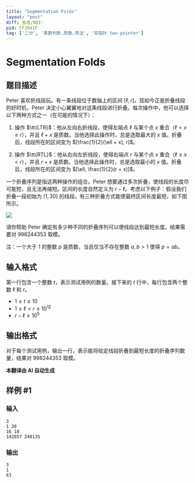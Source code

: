 ```yaml
---
title: "Segmentation Folds"
layout: "post"
diff: 省选/NOI-
pid: CF2041F
tag: ['二分', '素数判断,质数,筛法', '双指针 two-pointer']
---
```


# Segmentation Folds

## 题目描述

Peter 喜欢折线段玩。有一条线段位于数轴上的区间 $[\ell, r]$。现如今正是折叠线段的好时机，Peter 决定小心翼翼地对这条线段进行折叠。每次操作中，他可以选择以下两种方式之一（在可能的情况下）：

1. 操作 $\tt{LTR}$：他从左向右折线段，使得左端点 $\ell$ 与某个点 $x$ 重合（$\ell < x \le r$），并且 $\ell + x$ 是质数。当他选择此操作时，总是选取最大的 $x$ 值。折叠后，线段所在的区间变为 $[\frac{1}{2}(\ell + x), r]$。
   
2. 操作 $\tt{RTL}$：他从右向左折线段，使得右端点 $r$ 与某个点 $x$ 重合（$\ell \le x < r$），并且 $r + x$ 是质数。当他选择此操作时，总是选取最小的 $x$ 值。折叠后，线段所在的区间变为 $[\ell, \frac{1}{2}(r + x)]$。

一个折叠序列是指这两种操作的组合。Peter 想要通过多次折叠，使线段的长度尽可能短，且无法再缩短。区间的长度自然定义为 $r - \ell$。考虑以下例子：假设我们折叠一段初始为 $[1, 30]$ 的线段。有三种折叠方式能使最终区间长度最短，如下图所示。

![](https://cdn.luogu.com.cn/upload/vjudge_pic/CF2041F/be032bc113ac39f401b84d34f2c5f31947b110d1.png)

请你帮助 Peter 确定有多少种不同的折叠序列可以使线段达到最短长度。结果需要对 $998244353$ 取模。

注：一个大于 $1$ 的整数 $p$ 是质数，当且仅当不存在整数 $a, b > 1$ 使得 $p = ab$。

## 输入格式

第一行包含一个整数 $t$，表示测试用例的数量。接下来的 $t$ 行中，每行包含两个整数 $\ell$ 和 $r$。

- $1 \le t \le 10$
- $1 \le \ell < r \le 10^{12}$
- $r - \ell \le 10^5$

## 输出格式

对于每个测试用例，输出一行，表示能将给定线段折叠到最短长度的折叠序列数量，结果对 $998244353$ 取模。

 **本翻译由 AI 自动生成**

## 样例 #1

### 输入

```
3
1 30
16 18
142857 240135
```

### 输出

```
3
1
63
```

